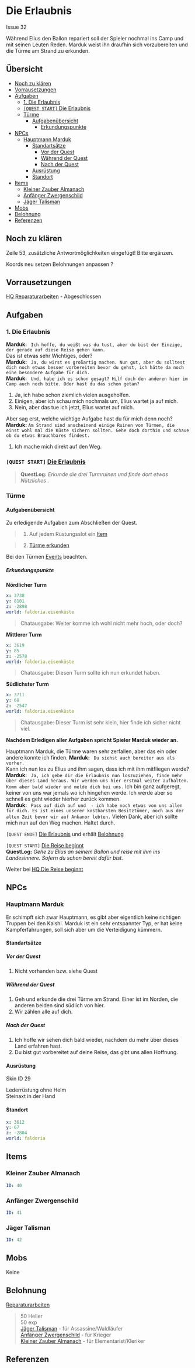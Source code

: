 # Die Erlaubnis <!-- omit in toc -->

Issue 32

Während Elius den Ballon repariert soll der Spieler nochmal ins Camp und mit seinen Leuten Reden. Marduk weist ihn draufhin sich vorzubereiten und die Türme am Strand zu erkunden.

##  Übersicht <!-- omit in toc -->
- [Noch zu klären](#noch-zu-kl%C3%A4ren)
- [Vorrausetzungen](#vorrausetzungen)
- [Aufgaben](#aufgaben)
  - [1. Die Erlaubnis](#1-die-erlaubnis)
  - [`[QUEST START]` Die Erlaubnis](#quest-start-die-erlaubnis)
  - [Türme](#t%C3%BCrme)
    - [Aufgabenübersicht](#aufgaben%C3%BCbersicht)
      - [Erkundungspunkte](#erkundungspunkte)
- [NPCs](#npcs)
  - [Hauptmann Marduk](#hauptmann-marduk)
    - [Standartsätze](#standarts%C3%A4tze)
      - [Vor der Quest](#vor-der-quest)
      - [Während der Quest](#w%C3%A4hrend-der-quest)
      - [Nach der Quest](#nach-der-quest)
    - [Ausrüstung](#ausr%C3%BCstung)
    - [Standort](#standort)
- [Items](#items)
  - [Kleiner Zauber Almanach](#kleiner-zauber-almanach)
  - [Anfänger Zwergenschild](#anf%C3%A4nger-zwergenschild)
  - [Jäger Talisman](#j%C3%A4ger-talisman)
- [Mobs](#mobs)
- [Belohnung](#belohnung)
- [Referenzen](#referenzen)

## Noch zu klären

Zeile 53, zusätzliche Antwortmöglichkeiten eingefügt! Bitte ergänzen.

Koords neu setzen
Belohnungen anpassen ?

## Vorrausetzungen

[HQ Reparaturarbeiten](../2-reparaturarbeiten/README.md) - Abgeschlossen

## Aufgaben

### 1. Die Erlaubnis


**Marduk:** ` Ich hoffe, du weißt was du tust, aber du bist der Einzige, der gerade auf diese Reise gehen kann.`  
Das ist etwas sehr Wichtiges, oder?  
**Marduk:** ` Ja, du wirst es großartig machen. Nun gut, aber du solltest dich noch etwas besser vorbereiten bevor du gehst, ich hätte da noch eine besondere Aufgabe für dich.`  
**Marduk:** ` Und, habe ich es schon gesagt? Hilf doch den anderen hier im Camp auch noch bitte. Oder hast du das schon getan?`     

1. Ja, ich habe schon ziemlich vielen ausgeholfen.
2. Einigen, aber ich schau mich nochmals um, Elius wartet ja auf mich.
3. Nein, aber das tue ich jetzt, Elius wartet auf mich. 
    
Aber sag erst, welche wichtige Aufgabe hast du für mich denn noch?   
**Marduk:** `Am Strand sind anscheinend einige Ruinen von Türmen, die einst wohl mal die Küste sichern sollten. Gehe doch dorthin und schaue ob du etwas Brauchbares findest.`

1. Ich mache mich direkt auf den Weg.


### `[QUEST START]` [Die Erlaubnis](#1.-die-erlaubnis)  
> **QuestLog:** *Erkunde die drei Turmruinen und finde dort etwas Nützliches .*

### Türme

#### Aufgabenübersicht

Zu erledigende Aufgaben zum Abschließen der Quest.

> 1. Auf jedem Rüstungsslot ein [Item](#items)   

> 2. [Türme erkunden](#erkundungspunkte)  

Bei den Türmen [Events](../events.md) beachten.

##### Erkundungspunkte

**Nördlicher Turm**
```yml
x: 3738
y: 8101
z: -2898
world: faldoria.eisenküste
```
> Chatausgabe: Weiter komme ich wohl nicht mehr hoch, oder doch?

**Mittlerer Turm**
```yml
x: 3619
y: 85
z: -2578
world: faldoria.eisenküste
```
> Chatausgabe: Diesen Turm sollte ich nun erkundet haben.

**Südlichster Turm**
```yml
x: 3711
y: 68
z: -2547
world: faldoria.eisenküste
```
> Chatausgabe: Dieser Turm ist sehr klein, hier finde ich sicher nicht viel.

**Nachdem Erledigen aller Aufgaben spricht Spieler Marduk wieder an.**

Hauptmann Marduk, die Türme waren sehr zerfallen, aber das ein oder andere konnte ich finden.
**Marduk:** ` Du siehst auch bereiter aus als vorher.`   
Kann ich nun los zu Elius und ihm sagen, dass ich mit ihm mitfliegen werde?  
**Marduk:**  ` Ja, ich gebe dir die Erlaubnis nun loszuziehen, finde mehr über dieses Land heraus. Wir werden uns hier erstmal weiter aufhalten. Komm aber bald wieder und melde dich bei uns.`
Ich bin ganz aufgeregt, keiner von uns war jemals wo ich hingehen werde. Ich werde aber so schnell es geht wieder hierher zurück kommen.    
**Marduk:** ` Pass auf dich auf und  - ich habe noch etwas von uns allen für dich. Es ist eines unserer kostbarsten Besitztümer, noch aus der alten Zeit bevor wir auf Ankanor lebten.`
Vielen Dank, aber ich sollte mich nun auf den Weg machen. Haltet durch.


`[QUEST ENDE]` [Die Erlaubnis](#1.-die-erlaubnis) und erhält [Belohnung](#belohunung) 

`[QUEST START]` [Die Reise beginnt](../4-die-reise-beginnt/README.md)   
**QuestLog:** *Gehe zu Elius an seinem Ballon und reise mit ihm ins Landesinnere. Sofern du schon bereit dafür bist.*

Weiter bei [HQ Die Reise beginnt](../4-die-reise-beginnt/README.md)

## NPCs

### Hauptmann Marduk

Er schimpft sich zwar Hauptmann, es gibt aber eigentlich keine richtigen Truppen bei den Kaishi. Marduk ist ein sehr entspannter Typ, er hat keine Kampferfahrungen, soll sich aber um die Verteidigung kümmern.

#### Standartsätze

##### Vor der Quest

1. Nicht vorhanden bzw. siehe Quest

##### Während der Quest 

1. Geh und erkunde die drei Türme am Strand. Einer ist im Norden, die anderen beiden sind südlich von hier. 
2. Wir zählen alle auf dich.

##### Nach der Quest

1. Ich hoffe wir sehen dich bald wieder, nachdem du mehr über dieses Land erfahren hast.
2. Du bist gut vorbereitet auf deine Reise, das gibt uns allen Hoffnung.

#### Ausrüstung
Skin ID 29   

Lederrüstung ohne Helm   
Steinaxt in der Hand   

#### Standort

```yml
x: 3612
y: 67
z: -2804
world: faldoria
```

## Items

### Kleiner Zauber Almanach

```yml
ID: 40
```

### Anfänger Zwergenschild

```yml
ID: 41
```

### Jäger Talisman

```yml
ID: 42
```

## Mobs

Keine

## Belohnung

[Reparaturarbeiten](#1.-die-erlaubnis)
> 50 Heller  
> 50 exp   
> [Jäger Talisman](#jäger_talisman) - für Assassine/Waldläufer  
> [Anfänger Zwergenschild](#anfänger_zwergenschild) - für Krieger  
> [Kleiner Zauber Almanach](#kleiner_zauber_almanach) - für Elementarist/Kleriker

## Referenzen


